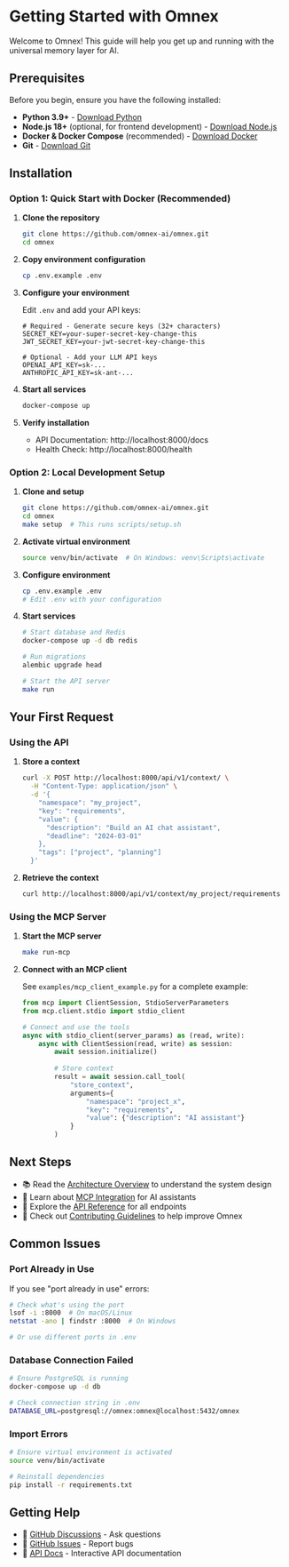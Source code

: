 # Getting Started with Omnex

Welcome to Omnex! This guide will help you get up and running with the universal memory layer for AI.

## Prerequisites

Before you begin, ensure you have the following installed:

- **Python 3.9+** - [Download Python](https://www.python.org/downloads/)
- **Node.js 18+** (optional, for frontend development) - [Download Node.js](https://nodejs.org/)
- **Docker & Docker Compose** (recommended) - [Download Docker](https://www.docker.com/products/docker-desktop/)
- **Git** - [Download Git](https://git-scm.com/downloads)

## Installation

### Option 1: Quick Start with Docker (Recommended)

1. **Clone the repository**
   ```bash
   git clone https://github.com/omnex-ai/omnex.git
   cd omnex
   ```

2. **Copy environment configuration**
   ```bash
   cp .env.example .env
   ```

3. **Configure your environment**
   
   Edit `.env` and add your API keys:
   ```env
   # Required - Generate secure keys (32+ characters)
   SECRET_KEY=your-super-secret-key-change-this
   JWT_SECRET_KEY=your-jwt-secret-key-change-this
   
   # Optional - Add your LLM API keys
   OPENAI_API_KEY=sk-...
   ANTHROPIC_API_KEY=sk-ant-...
   ```

4. **Start all services**
   ```bash
   docker-compose up
   ```

5. **Verify installation**
   - API Documentation: http://localhost:8000/docs
   - Health Check: http://localhost:8000/health

### Option 2: Local Development Setup

1. **Clone and setup**
   ```bash
   git clone https://github.com/omnex-ai/omnex.git
   cd omnex
   make setup  # This runs scripts/setup.sh
   ```

2. **Activate virtual environment**
   ```bash
   source venv/bin/activate  # On Windows: venv\Scripts\activate
   ```

3. **Configure environment**
   ```bash
   cp .env.example .env
   # Edit .env with your configuration
   ```

4. **Start services**
   ```bash
   # Start database and Redis
   docker-compose up -d db redis
   
   # Run migrations
   alembic upgrade head
   
   # Start the API server
   make run
   ```

## Your First Request

### Using the API

1. **Store a context**
   ```bash
   curl -X POST http://localhost:8000/api/v1/context/ \
     -H "Content-Type: application/json" \
     -d '{
       "namespace": "my_project",
       "key": "requirements",
       "value": {
         "description": "Build an AI chat assistant",
         "deadline": "2024-03-01"
       },
       "tags": ["project", "planning"]
     }'
   ```

2. **Retrieve the context**
   ```bash
   curl http://localhost:8000/api/v1/context/my_project/requirements
   ```

### Using the MCP Server

1. **Start the MCP server**
   ```bash
   make run-mcp
   ```

2. **Connect with an MCP client**
   
   See `examples/mcp_client_example.py` for a complete example:
   ```python
   from mcp import ClientSession, StdioServerParameters
   from mcp.client.stdio import stdio_client
   
   # Connect and use the tools
   async with stdio_client(server_params) as (read, write):
       async with ClientSession(read, write) as session:
           await session.initialize()
           
           # Store context
           result = await session.call_tool(
               "store_context",
               arguments={
                   "namespace": "project_x",
                   "key": "requirements",
                   "value": {"description": "AI assistant"}
               }
           )
   ```

## Next Steps

- 📚 Read the [Architecture Overview](../architecture.md) to understand the system design
- 🔌 Learn about [MCP Integration](../user-guide/mcp-integration.md) for AI assistants
- 📖 Explore the [API Reference](../api-reference/) for all endpoints
- 🤝 Check out [Contributing Guidelines](../../CONTRIBUTING.md) to help improve Omnex

## Common Issues

### Port Already in Use
If you see "port already in use" errors:
```bash
# Check what's using the port
lsof -i :8000  # On macOS/Linux
netstat -ano | findstr :8000  # On Windows

# Or use different ports in .env
```

### Database Connection Failed
```bash
# Ensure PostgreSQL is running
docker-compose up -d db

# Check connection string in .env
DATABASE_URL=postgresql://omnex:omnex@localhost:5432/omnex
```

### Import Errors
```bash
# Ensure virtual environment is activated
source venv/bin/activate

# Reinstall dependencies
pip install -r requirements.txt
```

## Getting Help

- 💬 [GitHub Discussions](https://github.com/omnex-ai/omnex/discussions) - Ask questions
- 🐛 [GitHub Issues](https://github.com/omnex-ai/omnex/issues) - Report bugs
- 📖 [API Docs](http://localhost:8000/docs) - Interactive API documentation